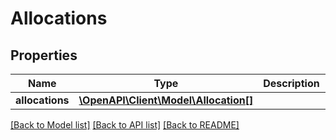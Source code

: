 # Allocations

## Properties
Name | Type | Description | Notes
------------ | ------------- | ------------- | -------------
**allocations** | [**\OpenAPI\Client\Model\Allocation[]**](Allocation.md) |  | [optional] 

[[Back to Model list]](../README.md#documentation-for-models) [[Back to API list]](../README.md#documentation-for-api-endpoints) [[Back to README]](../README.md)


